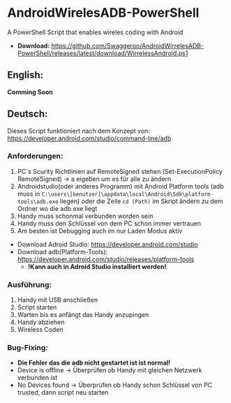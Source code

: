 # AndroidWirelesADB-PowerShell
A PowerShell Script that enables wireles coding with Android
- **Download:** https://github.com/Swaggeroo/AndroidWirrelesADB-PowerShell/releases/latest/download/WirrelessAndroid.ps1

## English:
**Comming Soon**

## Deutsch:
Dieses Script funktioniert nach dem Konzept von: https://developer.android.com/studio/command-line/adb

### Anforderungen:
1. PC´s Scurity Richtlinien auf RemoteSigned stehen 
  (Set-ExecutionPolicy RemoteSigned) -> a eigeben um es für alle zu ändern
2. Androidstudio(oder anderes Programm) mit Android Platform tools (adb muss in `C:\users\[benutzer]\appdata\local\Android\Sdk\platform-tools\adb.exe` liegen)
  oder die Zeile `cd (Path)` im Skript ändern zu dem Ordner wo die adb.exe liegt
3. Handy muss schonmal verbunden worden sein
4. Handy muss den Schlüssel von dem PC schon immer vertrauen
5. Am besten ist Debugging auch im nur Laden Modus aktiv

  - Download Adroid Studio: https://developer.android.com/studio
  - Download adb(Platform-Tools): https://developer.android.com/studio/releases/platform-tools
    - **!Kann auch in Adroid Studio installiert werden!**

### Ausführung:
1. Handy mit USB anschließen
2. Script starten
3. Warten bis es anfängt das Handy anzupingen
4. Handy abziehen
5. Wireless Coden

### Bug-Fixing:
- **Die Fehler das die adb nicht gestartet ist ist normal!**
- Device is offline -> Überprüfen ob Handy mit gleichen Netzwerk verbunden ist
- No Devices found -> Überprüfen ob Handy schon Schlüssel von PC trusted, dann script neu starten
